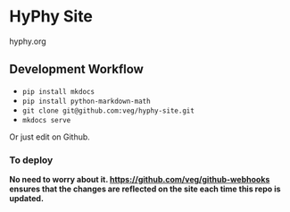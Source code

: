 # HyPhy Site

hyphy.org

## Development Workflow
* `pip install mkdocs`
* `pip install python-markdown-math`
* `git clone git@github.com:veg/hyphy-site.git`
* `mkdocs serve`

Or just edit on Github.

### To deploy

**No need to worry about it. https://github.com/veg/github-webhooks ensures that the changes are reflected on the site each time this repo is updated.**

